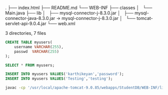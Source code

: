 .
├── index.html
├── README.md
└── WEB-INF
    ├── classes
    │   └── Main.java
    ├── lib
    │   ├── mysql-connector-j-8.3.0.jar
    │   ├── mysql-connector-java-8.3.0.jar -> mysql-connector-j-8.3.0.jar
    │   └── tomcat-servlet-api-9.0.4.jar
    └── web.xml

3 directories, 7 files
```sql
CREATE TABLE myusers(
    username VARCHAR(255),
    passwd  VARCHAR(255)
);
```

```sql
SELECT * FROM myusers;

INSERT INTO myusers VALUES('karthikeyan','password');
INSERT INTO myusers VALUES('Testing','testing');

```

```bash
javac -cp '/usr/local/apache-tomcat-9.0.85/webapps/StudentDB/WEB-INF/lib/tomcat-servlet-api-9.0.4.jar' '/usr/local/apache-tomcat-9.0.85/webapps/StudentDB/WEB-INF/classes/Main.java' && ${CATALINA_HOME}/bin/shutdown.sh  && ${CATALINA_HOME}/bin/startup.sh
```

